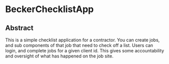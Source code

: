 # BeckerChecklistApp

## Abstract
This is a simple checklist application for a contractor. You can create jobs, and sub components of that job that need to check off a list. Users can login, and complete jobs for a given client id. This gives some accountability and oversight of what has happened on the job site.
